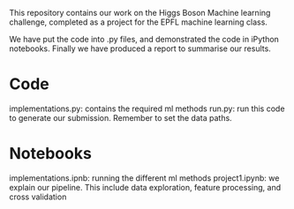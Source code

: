 This repository contains our work on the Higgs Boson Machine learning challenge, completed as a project for the EPFL machine learning class.

We have put the code into .py files, and demonstrated the code in iPython notebooks.
Finally we have produced a report to summarise our results.

# Code

implementations.py: contains the required ml methods
run.py: run this code to generate our submission. Remember to set the data paths.

# Notebooks

implementations.ipnb: running the different ml methods
project1.ipynb: we explain our pipeline. This include data exploration, feature processing, and cross validation

